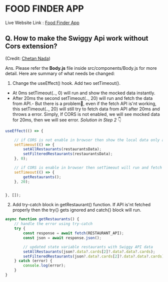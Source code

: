 # FOOD FINDER APP

Live Website Link : [Food Finder App](https://website-clone-2.netlify.app/)

## Q. How to make the Swiggy Api work without Cors extension?
(Credit: [Chetan Nada](https://github.com/chetannada)) 

Ans. Please refer the **Body.js** file inside src/components/Body.js for more detail. Here are summary of what needs be changed:

1. Change the useEffect() hook. Add two setTimeout().
- At 0ms setTimeout(.., 0) will run and show the mocked data instantly. 
- After 20ms the second setTimeout(.., 20) will run and fetch the data from API.- But there is a problem🤔, even if the fetch API is'nt working, this setTimeout(.., 20) will still try to fetch data from API after 20ms and throws a error. Simply, If CORS is not enabled, we will see mocked data for 20ms, then we will see error. *Solution in Step 2* 👇

```jsx
useEffect(() => {

    // if CORS is not enable in browser then show the local data only and show the CORS error in console
    setTimeout(() => {
        setAllRestaurants(restaurantsData);
        setFilteredRestaurants(restaurantsData);
    }, 0);

    // if CORS is enable in browser then setTimeout will run and fetch the json data from API and render the UI
    setTimeout(() => {
        getRestaurants();
    }, 20);


}, []);
```

2. Add try-catch block in getRestaurant() function. If API is'nt fetched properly then the try{} gets ignored and catch{} block will run.
```js
async function getRestaurants() {
    // handle the error using try-catch
    try {
        const response = await fetch(RESTAURANT_API);
        const json = await response.json();

        // updated state variable restaurants with Swiggy API data
        setAllRestaurants(json?.data?.cards[2]?.data?.data?.cards);
        setFilteredRestaurants(json?.data?.cards[2]?.data?.data?.cards);
    } catch (error) {
        console.log(error);
    }
}
```

